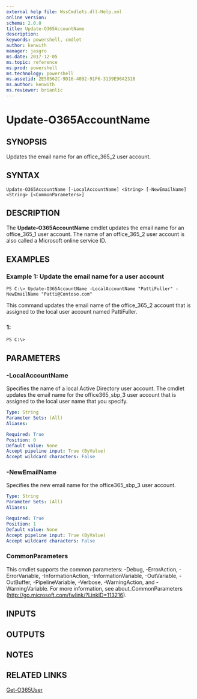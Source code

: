 ```yaml
---
external help file: WssCmdlets.dll-Help.xml
online version: 
schema: 2.0.0
title: Update-O365AccountName
description: 
keywords: powershell, cmdlet
author: kenwith
manager: jasgro
ms.date: 2017-12-05
ms.topic: reference
ms.prod: powershell
ms.technology: powershell
ms.assetid: 2E58562C-9D16-4092-91F6-3139E96A2318
ms.author: kenwith
ms.reviewer: brianlic
---
```


# Update-O365AccountName

## SYNOPSIS
Updates the email name for an office_365_2 user account.

## SYNTAX

```
Update-O365AccountName [-LocalAccountName] <String> [-NewEmailName] <String> [<CommonParameters>]
```

## DESCRIPTION
The **Update-O365AccountName** cmdlet updates the email name for an office_365_1 user account.
The name of an office_365_2 user account is also called a Microsoft online service ID.

## EXAMPLES

### Example 1: Update the email name for a user account
```
PS C:\> Update-O365AccountName -LocalAccountName "PattiFuller" -NewEmailName "Patti@Contoso.com"
```

This command updates the email name of the office_365_2 account that is assigned to the local user account named PattiFuller.

### 1:
```
PS C:\>
```

## PARAMETERS

### -LocalAccountName
Specifies the name of a local Active Directory user account.
The cmdlet updates the email name for the office365_sbp_3 user account that is assigned to the local user name that you specify.

```yaml
Type: String
Parameter Sets: (All)
Aliases: 

Required: True
Position: 0
Default value: None
Accept pipeline input: True (ByValue)
Accept wildcard characters: False
```

### -NewEmailName
Specifies the new email name for the office365_sbp_3 user account.

```yaml
Type: String
Parameter Sets: (All)
Aliases: 

Required: True
Position: 1
Default value: None
Accept pipeline input: True (ByValue)
Accept wildcard characters: False
```

### CommonParameters
This cmdlet supports the common parameters: -Debug, -ErrorAction, -ErrorVariable, -InformationAction, -InformationVariable, -OutVariable, -OutBuffer, -PipelineVariable, -Verbose, -WarningAction, and -WarningVariable. For more information, see about_CommonParameters (http://go.microsoft.com/fwlink/?LinkID=113216).

## INPUTS

## OUTPUTS

## NOTES

## RELATED LINKS

[Get-O365User](./Get-O365User.md)

